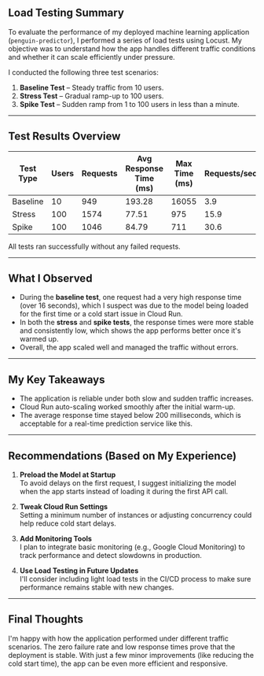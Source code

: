 ## Load Testing Summary

To evaluate the performance of my deployed machine learning application (`penguin-predictor`), I performed a series of load tests using Locust. My objective was to understand how the app handles different traffic conditions and whether it can scale efficiently under pressure.

I conducted the following three test scenarios:

1. **Baseline Test** – Steady traffic from 10 users.
2. **Stress Test** – Gradual ramp-up to 100 users.
3. **Spike Test** – Sudden ramp from 1 to 100 users in less than a minute.

---

## Test Results Overview

| Test Type   | Users | Requests | Avg Response Time (ms) | Max Time (ms) | Requests/sec | Failures |
|-------------|-------|----------|-------------------------|----------------|---------------|----------|
| Baseline    | 10    | 949      | 193.28                  | 16055          | 3.9           | 0        |
| Stress      | 100   | 1574     | 77.51                   | 975            | 15.9          | 0        |
| Spike       | 100   | 1046     | 84.79                   | 711            | 30.6          | 0        |

All tests ran successfully without any failed requests.

---

## What I Observed

- During the **baseline test**, one request had a very high response time (over 16 seconds), which I suspect was due to the model being loaded for the first time or a cold start issue in Cloud Run.
- In both the **stress** and **spike tests**, the response times were more stable and consistently low, which shows the app performs better once it's warmed up.
- Overall, the app scaled well and managed the traffic without errors.

---

## My Key Takeaways

- The application is reliable under both slow and sudden traffic increases.
- Cloud Run auto-scaling worked smoothly after the initial warm-up.
- The average response time stayed below 200 milliseconds, which is acceptable for a real-time prediction service like this.

---

## Recommendations (Based on My Experience)

1. **Preload the Model at Startup**  
   To avoid delays on the first request, I suggest initializing the model when the app starts instead of loading it during the first API call.

2. **Tweak Cloud Run Settings**  
   Setting a minimum number of instances or adjusting concurrency could help reduce cold start delays.

3. **Add Monitoring Tools**  
   I plan to integrate basic monitoring (e.g., Google Cloud Monitoring) to track performance and detect slowdowns in production.

4. **Use Load Testing in Future Updates**  
   I'll consider including light load tests in the CI/CD process to make sure performance remains stable with new changes.

---

## Final Thoughts

I'm happy with how the application performed under different traffic scenarios. The zero failure rate and low response times prove that the deployment is stable. With just a few minor improvements (like reducing the cold start time), the app can be even more efficient and responsive.
